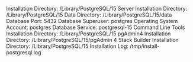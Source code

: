 Installation Directory: /Library/PostgreSQL/15
Server Installation Directory: /Library/PostgreSQL/15
Data Directory: /Library/PostgreSQL/15/data
Database Port: 5432
Database Superuser: postgres
Operating System Account: postgres
Database Service: postgresql-15
Command Line Tools Installation Directory: /Library/PostgreSQL/15
pgAdmin4 Installation Directory: /Library/PostgreSQL/15/pgAdmin 4
Stack Builder Installation Directory: /Library/PostgreSQL/15
Installation Log: /tmp/install-postgresql.log